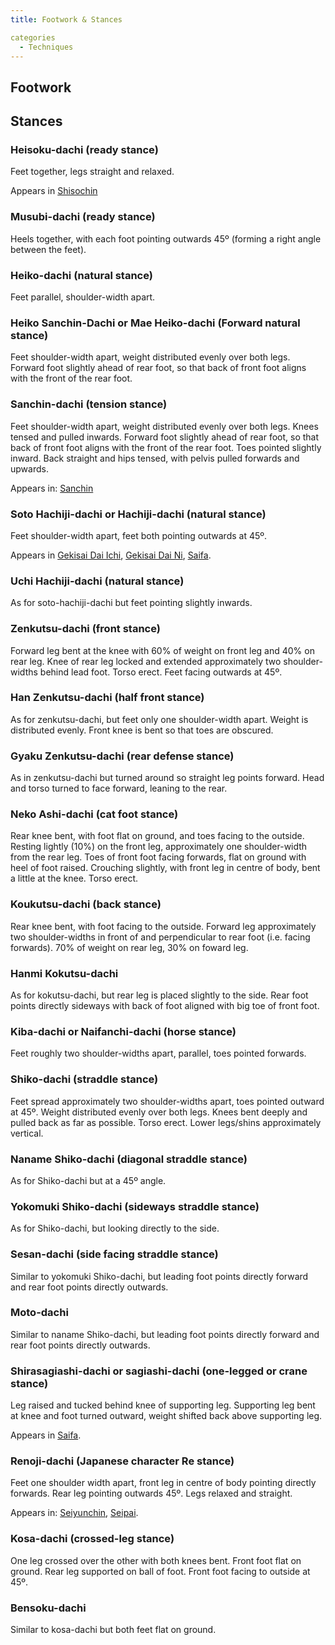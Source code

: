 ```yaml
---
title: Footwork & Stances

categories
  - Techniques
---
```


## Footwork

<Wiki-Video ytUrl="https
//www.youtube.com/watch?v=gvVyBNzfHiY" />

## Stances

### Heisoku-dachi (ready stance)
Feet together, legs straight and relaxed.

Appears in [Shisochin](shisochin.md)

### Musubi-dachi (ready stance)
Heels together, with each foot pointing outwards 45º (forming a right angle between the feet).

### Heiko-dachi (natural stance)
Feet parallel, shoulder-width apart.

### Heiko Sanchin-Dachi or Mae Heiko-dachi (Forward natural stance)
Feet shoulder-width apart, weight distributed evenly over both legs. Forward foot slightly ahead of rear foot, so that back of front foot aligns with the front of the rear foot. 

### Sanchin-dachi (tension stance)
Feet shoulder-width apart, weight distributed evenly over both legs. Knees tensed and pulled inwards. 
Forward foot slightly ahead of rear foot, so that back of front foot aligns with the front of the rear foot. Toes pointed slightly inward. Back straight and hips tensed, with pelvis pulled forwards and upwards. 

Appears in: [Sanchin](sanchin.md)             

### Soto Hachiji-dachi or Hachiji-dachi (natural stance)
Feet shoulder-width apart, feet both pointing outwards at 45º.

Appears in [Gekisai Dai Ichi](gekisai-dai-ichi.md), [Gekisai Dai Ni](gekisai-dai-ni.md), [Saifa](saifa.md).

### Uchi Hachiji-dachi (natural stance)
As for soto-hachiji-dachi but feet pointing slightly inwards.

### Zenkutsu-dachi (front stance)
Forward leg bent at the knee with 60% of weight on front leg and 40% on rear leg. Knee of rear leg 
locked and extended approximately two shoulder-widths behind lead foot. Torso erect. Feet facing outwards at 45º.

### Han Zenkutsu-dachi (half front stance)
As for zenkutsu-dachi, but feet only one shoulder-width apart. Weight is distributed evenly. Front 
knee is bent so that toes are obscured.

### Gyaku Zenkutsu-dachi (rear defense stance)
As in zenkutsu-dachi but turned around so straight leg points forward. Head and torso turned to face 
forward, leaning to the rear.

### Neko Ashi-dachi (cat foot stance)
Rear knee bent, with foot flat on ground, and toes facing to the outside. Resting lightly (10%) on 
the front leg, approximately one shoulder-width from the rear leg. Toes of front foot facing forwards, flat on ground with heel of foot raised. Crouching slightly, with front leg in centre of body, bent a little at the knee. Torso erect.

### Koukutsu-dachi (back stance)
Rear knee bent, with foot facing to the outside. Forward leg approximately two shoulder-widths in 
front of and perpendicular to rear foot (i.e. facing forwards). 70% of weight on rear leg, 30% on foward leg.

### Hanmi Kokutsu-dachi
As for kokutsu-dachi, but rear leg is placed slightly to the side. Rear foot points directly sideways 
with back of foot aligned with big toe of front foot.

### Kiba-dachi or Naifanchi-dachi (horse stance)
Feet roughly two shoulder-widths apart, parallel, toes pointed forwards.

### Shiko-dachi (straddle stance)
Feet spread approximately two shoulder-widths apart, toes pointed outward at 45º. Weight distributed 
evenly over both legs. Knees bent deeply and pulled back as far as possible. Torso erect. Lower legs/shins approximately vertical.

### Naname Shiko-dachi (diagonal straddle stance)
As for Shiko-dachi but at a 45º angle.

### Yokomuki Shiko-dachi (sideways straddle stance)
As for Shiko-dachi, but looking directly to the side.

### Sesan-dachi (side facing straddle stance)
Similar to yokomuki Shiko-dachi, but leading foot points directly forward and rear foot points 
directly outwards.

### Moto-dachi
Similar to naname Shiko-dachi, but leading foot points directly forward and rear foot points directly 
outwards.

### Shirasagiashi-dachi or sagiashi-dachi (one-legged or crane stance)
Leg raised and tucked behind knee of supporting leg. Supporting leg bent at knee and foot turned 
outward, weight shifted back above supporting leg.

Appears in [Saifa](saifa.md).

### Renoji-dachi (Japanese character Re stance)
Feet one shoulder width apart, front leg in centre of body pointing directly forwards. Rear leg 
pointing outwards 45º. Legs relaxed and straight.

Appears in: [Seiyunchin](seiyunchin.md), [Seipai](seipai.md).

### Kosa-dachi (crossed-leg stance)
One leg crossed over the other with both knees bent. Front foot flat on ground. Rear leg supported on 
ball of foot. Front foot facing to outside at 45º.

### Bensoku-dachi
Similar to kosa-dachi but both feet flat on ground.
